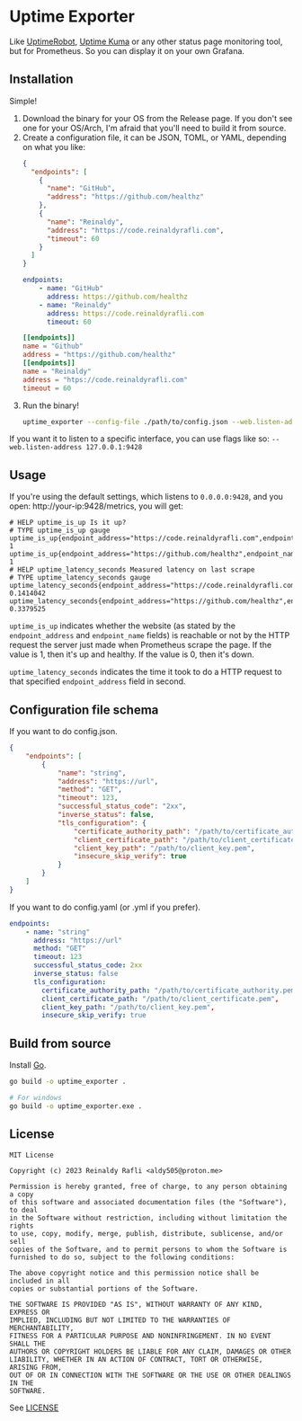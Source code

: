 # Uptime Exporter

Like [UptimeRobot](https://uptimerobot.com/), [Uptime Kuma](https://github.com/louislam/uptime-kuma)
or any other status page monitoring tool, but for Prometheus. So you can display it on your own Grafana.

## Installation

Simple!
1. Download the binary for your OS from the Release page. If you don't see one for your OS/Arch, I'm afraid that you'll need to build it from source.
2. Create a configuration file, it can be JSON, TOML, or YAML, depending on what you like:
   ```json
   {
     "endpoints": [
       {
         "name": "GitHub",
         "address": "https://github.com/healthz"
       },
       {
         "name": "Reinaldy",
         "address": "https://code.reinaldyrafli.com",
         "timeout": 60
       }
     ]
   }
   ```
   ```yaml
   endpoints:
       - name: "GitHub"
         address: https://github.com/healthz
       - name: "Reinaldy"
         address: https://code.reinaldyrafli.com
         timeout: 60
   ```
   ```toml
   [[endpoints]]
   name = "Github"
   address = "https://github.com/healthz"
   [[endpoints]]
   name = "Reinaldy"
   address = "htps://code.reinaldyrafli.com"
   timeout = 60
   ```
3. Run the binary!
   ```bash
   uptime_exporter --config-file ./path/to/config.json --web.listen-address :9428
   ```
   
If you want it to listen to a specific interface, you can use flags like so:  `--web.listen-address 127.0.0.1:9428`

## Usage

If you're using the default settings, which listens to `0.0.0.0:9428`, and you open: http://your-ip:9428/metrics,
you will get:

```
# HELP uptime_is_up Is it up?
# TYPE uptime_is_up gauge
uptime_is_up{endpoint_address="https://code.reinaldyrafli.com",endpoint_name="Reinaldy"} 1
uptime_is_up{endpoint_address="https://github.com/healthz",endpoint_name="GitHub"} 1
# HELP uptime_latency_seconds Measured latency on last scrape
# TYPE uptime_latency_seconds gauge
uptime_latency_seconds{endpoint_address="https://code.reinaldyrafli.com",endpoint_name="Reinaldy"} 0.1414042
uptime_latency_seconds{endpoint_address="https://github.com/healthz",endpoint_name="GitHub"} 0.3379525
```

`uptime_is_up` indicates whether the website (as stated by the `endpoint_address` and `endpoint_name` fields)
is reachable or not by the HTTP request the server just made when Prometheus scrape the page. If the value is 1,
then it's up and healthy. If the value is 0, then it's down.

`uptime_latency_seconds` indicates the time it took to do a HTTP request to that specified `endpoint_address`
field in second.

## Configuration file schema

If you want to do config.json.

```json
{
    "endpoints": [
        {
            "name": "string",
            "address": "https://url",
            "method": "GET",
            "timeout": 123,
            "successful_status_code": "2xx",
            "inverse_status": false,
            "tls_configuration": {
                "certificate_authority_path": "/path/to/certificate_authority.pem",
                "client_certificate_path": "/path/to/client_certificate.pem",
                "client_key_path": "/path/to/client_key.pem",
                "insecure_skip_verify": true
            }
        }
    ]
}
```

If you want to do config.yaml (or .yml if you prefer).

```yaml
endpoints:
    - name: "string"
      address: "https://url"
      method: "GET"
      timeout: 123
      successful_status_code: 2xx
      inverse_status: false
      tls_configuration:
        certificate_authority_path: "/path/to/certificate_authority.pem",
        client_certificate_path: "/path/to/client_certificate.pem",
        client_key_path: "/path/to/client_key.pem",
        insecure_skip_verify: true
```

## Build from source

Install [Go](https://go.dev/dl).

```sh
go build -o uptime_exporter .

# For windows
go build -o uptime_exporter.exe .
```

## License

```
MIT License

Copyright (c) 2023 Reinaldy Rafli <aldy505@proton.me>

Permission is hereby granted, free of charge, to any person obtaining a copy
of this software and associated documentation files (the "Software"), to deal
in the Software without restriction, including without limitation the rights
to use, copy, modify, merge, publish, distribute, sublicense, and/or sell
copies of the Software, and to permit persons to whom the Software is
furnished to do so, subject to the following conditions:

The above copyright notice and this permission notice shall be included in all
copies or substantial portions of the Software.

THE SOFTWARE IS PROVIDED "AS IS", WITHOUT WARRANTY OF ANY KIND, EXPRESS OR
IMPLIED, INCLUDING BUT NOT LIMITED TO THE WARRANTIES OF MERCHANTABILITY,
FITNESS FOR A PARTICULAR PURPOSE AND NONINFRINGEMENT. IN NO EVENT SHALL THE
AUTHORS OR COPYRIGHT HOLDERS BE LIABLE FOR ANY CLAIM, DAMAGES OR OTHER
LIABILITY, WHETHER IN AN ACTION OF CONTRACT, TORT OR OTHERWISE, ARISING FROM,
OUT OF OR IN CONNECTION WITH THE SOFTWARE OR THE USE OR OTHER DEALINGS IN THE
SOFTWARE.
```

See [LICENSE](./LICENSE)